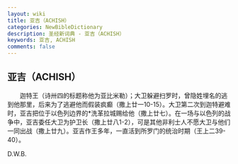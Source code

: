 ```yaml
---
layout: wiki
title: 亚吉（ACHISH）
categories: NewBibleDictionary
description: 圣经新词典 - 亚吉（ACHISH）
keywords: 亚吉, ACHISH
comments: false
---
```


## 亚吉（ACHISH）

　　迦特王（诗卅四的标题称他为亚比米勒）；大卫躲避扫罗时，曾隐姓埋名的逃到他那里，后来为了逃避他而假装疯癫（撒上廿一10-15）。大卫第二次到迦特避难时，亚吉把位于以色列边界的*洗革拉城赐给他（撒上廿七）。在一场与以色列的战争中，亚吉委任大卫为护卫长（撒上廿八1-2），可是其他非利士人不愿大卫与他们一同出战（撒上廿九）。亚吉作王多年，一直活到所罗门的统治时期（王上二39-40）。

D.W.B.









